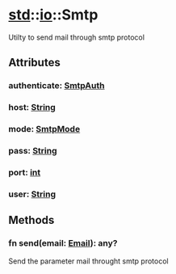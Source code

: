 # [std](/libs/std/)::[io](/libs/std/io/)::Smtp

Utilty to send mail through smtp protocol

## Attributes

### authenticate:&nbsp;[SmtpAuth](/libs/std/io/type.SmtpAuth.md)

### host:&nbsp;[String](/libs/std/core/type.String.md)

### mode:&nbsp;[SmtpMode](/libs/std/io/type.SmtpMode.md)

### pass:&nbsp;[String](/libs/std/core/type.String.md)

### port:&nbsp;[int](/libs/std/core/type.int.md)

### user:&nbsp;[String](/libs/std/core/type.String.md)

## Methods
### fn send(email:&nbsp;[Email](/libs/std/io/type.Email.md)):&nbsp;any?<Badge text="native" />

Send the parameter mail throught smtp protocol
